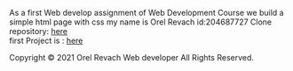 
As a first Web develop assignment of Web Development Course we build a simple html page with css
my name is Orel Revach id:204687727
Clone repository: <a href="https://github.com/OrelRevach/204687727">here</a>  
first Project is : <a href="https://orelrevach.github.io/204687727/">here</a> 


Copyright © 2021 Orel Revach Web developer All Rights Reserved.
